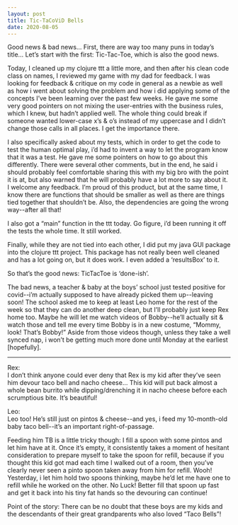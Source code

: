 ```yaml
---
layout: post
title: Tic-TaCoViD Bells
date: 2020-08-05
---
```


Good news & bad news…  First, there are way too many puns in today’s title…  Let’s start with the first: Tic-Tac-Toe, which is also the good news.

Today, I cleaned up my clojure ttt a little more, and then after his clean code class on names, I reviewed my game with my dad for feedback.  I was looking for feedback & critique on my code in general as a newbie as well as how i went about solving the problem and how i did applying some of the concepts I’ve been learning over the past few weeks.  He gave me some very good pointers on not mixing the user-entries with the business rules, which I knew, but hadn’t applied well. The whole thing could break if someone wanted lower-case x’s & o’s instead of my uppercase and I didn’t change those calls in all places.  I get the importance there.

I also specifically asked about my tests, which in order to get the code to test the human optimal play, i’d had to invent a way to let the program know that it was a test.  He gave me some pointers on how to go about this differently.   There were several other comments, but in the end, he said i should probably feel comfortable sharing this with my big bro with the point it is at, but also warned that he will probably have a lot more to say about it.  I welcome any feedback.  I’m proud of this product, but at the same time, I know there are functions that should be smaller as well as there are things tied together that shouldn’t be.  Also, the dependencies are going the wrong way--after all that!

I also got a “main” function in the ttt today.  Go figure, i’d been running it off the tests the whole time.  It still worked.

Finally, while they are not tied into each other, I did put my java GUI package into the clojure ttt project.  This package has not really been well cleaned and has a lot going on, but it does work.  I even added a ‘resultsBox’ to it.

So that’s the good news:  TicTacToe is ‘done-ish’.  

The bad news, a teacher & baby at the boys’ school just tested positive for covid--i’m actually supposed to have already picked them up--leaving soon!  The school asked me to keep at least Leo home for the rest of the week so that they can do another deep clean, but  I’ll probably just keep Rex home too.  Maybe he will let me watch videos of Bobby--he’ll actually sit & watch those and tell me every time Bobby is in a new costume, “Mommy, look!  That’s Bobby!”  Aside from those videos though, unless they take a well synced nap, i won’t be getting much more done until Monday at the earliest [hopefully].

***
Rex:  
I don’t think anyone could ever deny that Rex is my kid after they’ve seen him devour taco bell and nacho cheese…  This kid will put back almost a whole bean burrito while dipping/drenching it in nacho cheese before each scrumptious bite.  It’s beautiful!

Leo:  
Leo too!  He’s still just on pintos & cheese--and yes, i feed my 10-month-old baby taco bell--it’s an important right-of-passage.  

Feeding him TB is a little tricky though:  I fill a spoon with some pintos and let him have at it.  Once it’s empty, it consistently takes a moment of hesitant consideration to prepare myself to take the spoon for refill, because if you thought this kid got mad each time I walked out of a room, then you’ve clearly never seen a pinto spoon taken away from him for refill.  Wooh!  Yesterday, i let him hold two spoons thinking, maybe he’d let me have one to refill while he worked on the other.  No Luck!  Better fill that spoon up fast and get it back into his tiny fat hands so the devouring can continue!

Point of the story: There can be no doubt that these boys are my kids and the descendants of their great grandparents who also loved “Taco Bells”!
